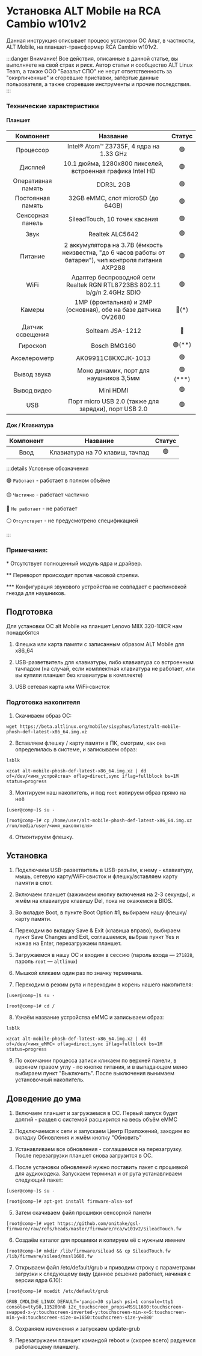 # Установка ALT Mobile на RCA Cambio w101v2

Данная инструкция описывает процесс установки ОС Альт, в частности, ALT Mobile, на планшет-трансформер RCA Cambio w101v2.

:::danger Внимание!
Все действия, описанные в данной статье, вы выполняете на свой страх и риск. Автор статьи и сообщество ALT Linux Team, а также ООО "Базальт СПО" не несут ответственность за "окирпиченные" и сгоревшие приставки, затёртые данные пользователя, а также сгоревшие инструменты и прочие последствия.
:::

### Технические характеристики

#### Планшет

|     Компонент      |                                                 Название                                                 |         Статус         |
| :----------------: | :------------------------------------------------------------------------------------------------------: | :--------------------: |
|     Процессор      |                                Intel®️ Atom™️ Z3735F, 4 ядра на 1.33 GHz                                 |     :green_circle:     |
|      Дисплей       |                        10.1 дюйма, 1280x800 пикселей, встроенная графика Intel HD                        |     :green_circle:     |
| Оперативная память |                                                DDR3L 2GB                                                 |     :green_circle:     |
| Постоянная память  |                                    32GB eMMC, слот microSD (до 64GB)                                     |     :green_circle:     |
|  Сенсорная панель  |                                      SileadTouch, 10 точек касания                                       |     :green_circle:     |
|        Звук        |                                             Realtek ALC5642                                              |     :green_circle:     |
|      Питание       | 2 аккумулятора на 3.7В (ёмкость неизвестна, "до 6 часов работы от батареи"), чип контроля питания AXP288 |     :green_circle:     |
|        WiFi        |                 Адаптер беспроводной сети Realtek RGN RTL8723BS 802.11 b/g/n 2.4GHz SDIO                 |     :green_circle:     |
|       Камеры       |                      1MP (фронтальная) и 2MP (основная), обе на базе датчика OV2680                      |    :red_circle:(\*)    |
|  Датчик освещения  |                                             Solteam JSA-1212                                             |      :red_circle:      |
|      Гироскоп      |                                               Bosch BMG160                                               |  :green_circle:(\*\*)  |
|    Акселерометр    |                                           AK09911C8KXCJK-1013                                            |     :green_circle:     |
|    Вывод звука     |                                  Моно динамик, порт для наушников 3,5мм                                  | :green_circle:(\*\*\*) |
|    Вывод видео     |                                                Mini HDMI                                                 |     :green_circle:     |
|        USB         |                           Порт micro USB 2.0 (также для зарядки), порт USB 2.0                           |     :green_circle:     |

#### Док / Клавиатура

| Компонент |            Название             |     Статус     |
| :-------: | :-----------------------------: | :------------: |
|   Ввод    | Клавиатура на 70 клавиш, тачпад | :green_circle: |

:::details Условные обозначения

:green_circle: `Работает` - работает в полном объёме

:yellow_circle: `Частично` - работает частично

:red_circle: `Не работает` - не работает

:white_circle: `Отсутствует` - не предусмотрено спецификацией

:::

### Примечания:

\* Отсутствует полноценный модуль ядра и драйвер.

\*\* Переворот происходит против часовой стрелки.

\*\*\* Конфигурация звукового устройства не совпадает с распиновкой гнезда для наушников.

## Подготовка

Для установки ОС alt Mobile на планшет Lenovo MIIX 320-10ICR нам понадобятся

1. Флешка или карта памяти с записанным образом ALT Mobile для x86_64

2. USB-разветвитель для клавиатуры, либо клавиатура со встроенным тачпадом (на случай, если комплектная клавиатура не работает, или вы купили планшет без клавиатуры в комплекте)

3. USB сетевая карта или WiFi-свисток

### Подготовка накопителя

1. Скачиваем образ ОС:

```shell
wget https://beta.altlinux.org/mobile/sisyphus/latest/alt-mobile-phosh-def-latest-x86_64.img.xz
```

2. Вставляем флешку / карту памяти в ПК, смотрим, как она определилась в системе, и записываем образ:

```shell
lsblk

xzcat alt-mobile-phosh-def-latest-x86_64.img.xz | dd of=/dev/<имя_устройства> oflag=direct,sync iflag=fullblock bs=1M status=progress
```

3. Монтируем наш накопитель, и под `root` копируем образ прямо на неё

```shell
[user@comp~]$ su -

[root@comp~]# cp /home/user/alt-mobile-phosh-def-latest-x86_64.img.xz /run/media/user/<имя_накопителя>
```

4. Отмонтируем флешку.

## Установка

1. Подключаем USB-разветвитель в USB-разъём, к нему - клавиатуру, мышь, сетевую карту/WiFi-свисток и флешку/вставляем карту памяти в слот.

2. Включаем планшет (зажимаем кнопку включения на 2-3 секунды), и жмём на клавиатуре клавишу Del, пока не окажемся в BIOS.

3. Во вкладке Boot, в пункте Boot Option #1, выбираем нашу флешку/карту памяти.

4. Переходим во вкладку Save & Exit (клавиша вправо), выбираем пункт Save Changes and Exit, соглашаемся, выбрав пункт Yes и нажав на Enter, перезагружаем планшет.

5. Загружаемся в нашу ОС и входим в сессию (пароль входа — `271828`, пароль `root` — `altlinux`)

6. Мышкой кликаем один раз по значку терминала.

7. Переходим в режим рута и переходим в корень нашего накопителя:

```shell
[user@comp~]$ su -

[root@comp~]# cd /
```

8. Узнаём название устройства eMMC и записываем образ:

```shell
lsblk

xzcat alt-mobile-phosh-def-latest-x86_64.img.xz | dd of=/dev/<имя_eMMC> oflag=direct,sync iflag=fullblock bs=1M status=progress
```

9. По окончании процесса записи кликаем по верхней панели, в верхнем правом углу - по кнопке питания, и в выпадающем меню выбираем пункт "Выключить". После выключения вынимаем установочный накопитель.

## Доведение до ума

1. Включаем планшет и загружаемся в ОС. Первый запуск будет долгий - раздел с системой расширится на весь объём eMMC

2. Подключаемся к сети и запускаем Центр Приложений, заходим во вкладку Обновления и жмём кнопку "Обновить"

3. Устанавливаем все обновления - соглашаемся на перезагрузку. После перезагрузки планшет снова загрузится в ОС.

4. После установки обновлений нужно поставить пакет с прошивкой для аудиокодека. Запускаем терминал и от рута устанавливаем следующий пакет:

```shell
[user@comp~]$ su -

[root@comp~]# apt-get install firmware-alsa-sof
```

5. Затем скачиваем файл прошивки сенсорной панели

```shell
[root@comp~]# wget https://github.com/onitake/gsl-firmware/raw/refs/heads/master/firmware/rca/w101v2/SileadTouch.fw
```

6. Создаём каталог для прошивки и копируем её с нужным именем

```shell
[root@comp~]# mkdir /lib/firmware/silead && cp SileadTouch.fw /lib/firmware/silead/mssl1680.fw
```

7. Открываем файл /etc/default/grub и приводим строку с параметрами загрузки к следующему виду (данное решение работает, начиная с версии ядра 6.10):

```shell
[root@comp~]# mcedit /etc/default/grub

GRUB_CMDLINE_LINUX_DEFAULT='panic=30 splash psi=1 console=tty1 console=ttyS0,115200n8 i2c_touchscreen_props=MSSL1680:touchscreen-swapped-x-y:touchscreen-inverted-y:touchscreen-min-x=5:touchscreen-min-y=8:touchscreen-size-x=1650:touchscreen-size-y=880'
```

8. Сохраняем изменения и запускаем update-grub

9. Перезагружаем планшет командой reboot и (скорее всего) радуемся работающему планшету.
